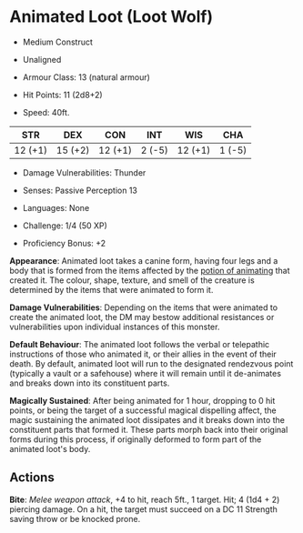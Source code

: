 
# Animated Loot (Loot Wolf)

- Medium Construct
- Unaligned

- Armour Class: 13 (natural armour)
- Hit Points: 11 (2d8+2)
- Speed: 40ft.

|   STR   |   DEX   |   CON   |   INT   |   WIS   |   CHA   |
|:-------:|:-------:|:-------:|:-------:|:-------:|:-------:|
| 12 (+1) | 15 (+2) | 12 (+1) |  2 (-5) | 12 (+1) |  1 (-5) |

- Damage Vulnerabilities: Thunder
- Senses: Passive Perception 13
- Languages: None

- Challenge: 1/4 (50 XP)
- Proficiency Bonus: +2

**Appearance**: Animated loot takes a canine form, having four legs and a body that is formed from the items affected by the [potion of animating](../items/potion-of-animating.md) that created it.
The colour, shape, texture, and smell of the creature is determined by the items that were animated to form it.

**Damage Vulnerabilities**: Depending on the items that were animated to create the animated loot, the DM may bestow additional resistances or vulnerabilities upon individual instances of this monster.

**Default Behaviour**: The animated loot follows the verbal or telepathic instructions of those who animated it, or their allies in the event of their death.
By default, animated loot will run to the designated rendezvous point (typically a vault or a safehouse) where it will remain until it de-animates and breaks down into its constituent parts.

**Magically Sustained**: After being animated for 1 hour, dropping to 0 hit points, or being the target of a successful magical dispelling affect, the magic sustaining the animated loot dissipates and it breaks down into the constituent parts that formed it.
These parts morph back into their original forms during this process, if originally deformed to form part of the animated loot's body.

## Actions

**Bite**: *Melee weapon attack*, +4 to hit, reach 5ft., 1 target. Hit; 4 (1d4 + 2) piercing damage. On a hit, the target must succeed on a DC 11 Strength saving throw or be knocked prone.
